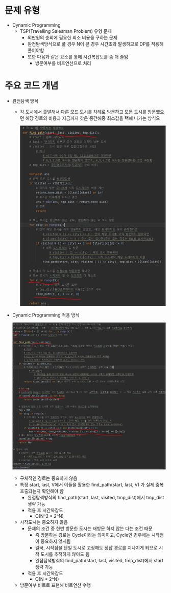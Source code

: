 # 문제 유형
- Dynamic Programming
  - TSP(Travelling Salesman Problem) 유형 문제
    - 외판원의 순회에 필요한 최소 비용을 구하는 문제 
    - 완전탐색방식으로 풀 경우 N이 큰 경우 시간초과 발생하므로 DP를 적용해 풀어야함
    - 또한 다음과 같은 요소를 통해 시간복잡도를 좀 더 줄임
      - 방문여부를 비트연산으로 처리
    
# 주요 코드 개념
- 완전탐색 방식
  - 각 도시에서 출발해서 다른 모드 도시를 차례로 방문하고 모든 도시를 방문했으면 해당 경로의 비용과 지금까지 찾은 중간해중 최소값을 택해 나가는 방식으
    
    ![img.png](../이미지/외판원순회_1.png)

- Dynamic Programming 적용 방식
  
  ![img_1.png](../이미지/외판원순회_2.png)

  - 구체적인 경로는 중요하지 않음
  - 특정 start, last, V에서 이들을 활용한 find_path(start, last, V) 가 실제 중복 호출되는지 확인해야 함
    - 완점탐색방식의 find_path(start, last, visited, tmp_dist)에서 tmp_dist 생략 가능
    - 적용 후 시간복잡도
      - O(N^2 * 2^N)
  - 시작도시는 중요하지 않음 
    - 문제의 조건 중 한번 방문한 도시는 재방문 하지 않는 다는 조건 때문
      - 즉 방문하는 경로는 Cycle이라는 의미이고, Cycle인 경우에는 시작점이 중요하지 않게됨
      - 결국, 시작점을 단일 도시로 고정해도 정답 경로를 지나치게 되므로 시작 도시를 추적하지 않아도 됨
      - 완점탐색방식의 find_path(start, last, visited, tmp_dist)에서 start 생략 가능
    - 적용 후 시간복잡도
      - O(N * 2^N)
  - 방문여부 비트로 표현해 비트연산 수행
  